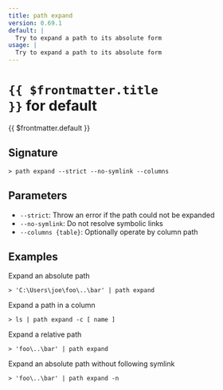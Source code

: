 ```yaml
---
title: path expand
version: 0.69.1
default: |
  Try to expand a path to its absolute form
usage: |
  Try to expand a path to its absolute form
---
```


# <code>{{ $frontmatter.title }}</code> for default

<div style='white-space: pre-wrap;margin-top: 10px'>{{ $frontmatter.default }}</div>

## Signature

```> path expand --strict --no-symlink --columns```

## Parameters

 -  `--strict`: Throw an error if the path could not be expanded
 -  `--no-symlink`: Do not resolve symbolic links
 -  `--columns {table}`: Optionally operate by column path

## Examples

Expand an absolute path
```shell
> 'C:\Users\joe\foo\..\bar' | path expand
```

Expand a path in a column
```shell
> ls | path expand -c [ name ]
```

Expand a relative path
```shell
> 'foo\..\bar' | path expand
```

Expand an absolute path without following symlink
```shell
> 'foo\..\bar' | path expand -n
```
